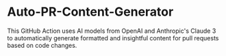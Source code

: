 # Auto-PR-Content-Generator
This GitHub Action uses AI models from OpenAI and Anthropic's Claude 3 to automatically generate formatted and insightful content for pull requests based on code changes.
